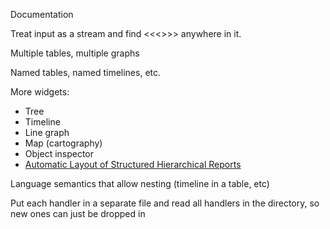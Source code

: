 Documentation

Treat input as a stream and find <<<>>> anywhere in it.

Multiple tables, multiple graphs

Named tables, named timelines, etc.

More widgets:

* Tree
* Timeline
* Line graph
* Map (cartography)
* Object inspector
* [Automatic Layout of Structured Hierarchical Reports](http://people.csail.mit.edu/ebakke/research/reportlayout_infovis2013.pdf)

Language semantics that allow nesting (timeline in a table, etc)

Put each handler in a separate file and read all handlers in the directory, so new ones can just be dropped in
